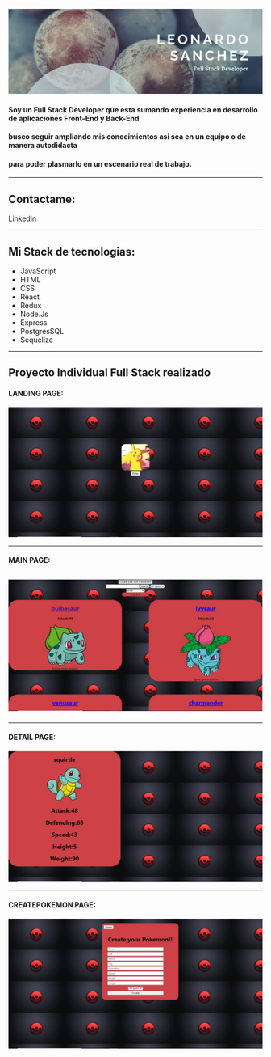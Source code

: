 ![Hola, mi nombre es Leonardo Sánchez y soy FullStack Developer](https://github.com/Leonardo200298/Leonardo200298/blob/main/src/Leonardosanchez.png)

#### Soy un Full Stack Developer que esta sumando experiencia en desarrollo de aplicaciones Front-End y Back-End
#### busco seguir ampliando mis conocimientos asi sea en un equipo o de manera autodidacta 
#### para poder plasmarlo en un escenario real de trabajo.

---

## Contactame:

[Linkedin](https://www.linkedin.com/in/leonardo-s%C3%A1nchez-603648210/)

---

## Mi Stack de tecnologias:

- JavaScript
- HTML
- CSS
- React
- Redux
- Node.Js
- Express
- PostgresSQL
- Sequelize

---

## Proyecto Individual Full Stack realizado

#### LANDING PAGE:

![Landing Page](./src/LandingPage.jpg)

---

#### MAIN PAGE:

## ![Main Page](./src/MainPage.jpg)

---

#### DETAIL PAGE:

![Detail Page](./src/Details.jpg)

---


#### CREATEPOKEMON PAGE:

![CreateActivity Page](./src/CreatePokemon.jpg)
